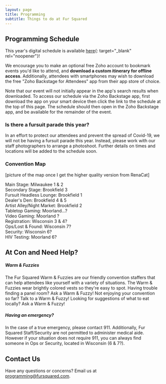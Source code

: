 ```yaml
---
layout: page
title: Programming
subtitle: Things to do at Fur Squared
---
```

## Programming Schedule

This year's digital schedule is available [here](https://fursquared.zohobackstage.com/2022){: target="_blank" rel="noopener"}!

We encourage you to make an optional free Zoho account to bookmark events you'd like to attend, and **download a custom itinerary for offline access**. Additionally, attendees with smartphones may wish to download the free "Zoho Backstage for Attendees" app from their app store of choice.

Note that our event will not initially appear in the app's search results when downloaded. To access our schedule via the Zoho Backstage app, first download the app on your smart device then click the link to the schedule at the top of this page. The schedule should then open in the Zoho Backstage app, and be available for the remainder of the event.

### Is there a fursuit parade this year?

In an effort to protect our attendees and prevent the spread of Covid-19, we will not be having a fursuit parade this year. Instead, please work with our staff photographers to arrange a photoshoot. Further details on times and locations will be added to the schedule soon.

### Convention Map

\[picture of the map once I get the higher quality version from RenaCat\]

Main Stage: Milwaukee 1 & 2<br>Secondary Stage: Brookfield 3<br>Fursuit Headless Lounge: Brookfield 1<br>Dealer's Den: Brookfield 4 & 5<br>Artist Alley/Night Market: Brookfield 2<br>Tabletop Gaming: Moorland...?<br>Video Gaming: Moorland ?<br>Registration: Wisconsin 3 & 4?<br>Ops/Lost & Found: Wisconsin 7?<br>Security: Wisconsin 6?<br>HIV Testing: Moorland 6?

## At Con and Need Help?

##### Warm & Fuzzies

The Fur Squared Warm & Fuzzies are our friendly convention staffers that can help attendees like yourself with a variety of situations. The Warm & Fuzzies wear brightly colored vests so they're easy to spot. Having trouble finding a panel room? Ask a Warm & Fuzzy! Not enjoying your convention so far? Talk to a Warm & Fuzzy! Looking for suggestions of what to eat locally? Ask a Warm & Fuzzy!

##### Having an emergency?

In the case of a true emergency, please contact 911. Additionally, Fur Squared Staff/Security are not permitted to administer medical aide. However if your situation does not require 911, you can always find someone in Ops or Security, located in Wisconsin (6 & 7?).

## Contact Us

Have any questions or concerns? Email us at [programming@fursquared.com](mailto:programming@fursquared.com).